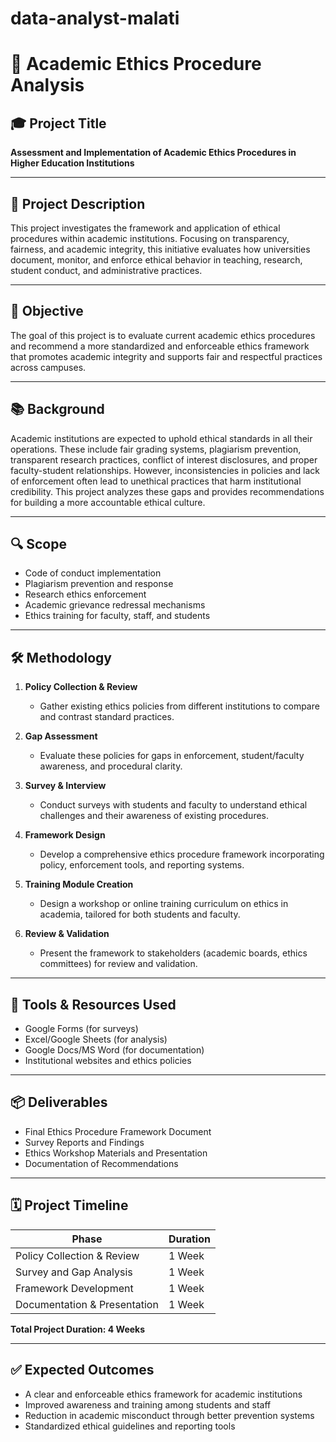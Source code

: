 # data-analyst-malati
# 📘 Academic Ethics Procedure Analysis

## 🎓 Project Title
**Assessment and Implementation of Academic Ethics Procedures in Higher Education Institutions**

---

## 📝 Project Description
This project investigates the framework and application of ethical procedures within academic institutions. Focusing on transparency, fairness, and academic integrity, this initiative evaluates how universities document, monitor, and enforce ethical behavior in teaching, research, student conduct, and administrative practices.

---

## 🎯 Objective
The goal of this project is to evaluate current academic ethics procedures and recommend a more standardized and enforceable ethics framework that promotes academic integrity and supports fair and respectful practices across campuses.

---

## 📚 Background
Academic institutions are expected to uphold ethical standards in all their operations. These include fair grading systems, plagiarism prevention, transparent research practices, conflict of interest disclosures, and proper faculty-student relationships. However, inconsistencies in policies and lack of enforcement often lead to unethical practices that harm institutional credibility. This project analyzes these gaps and provides recommendations for building a more accountable ethical culture.

---

## 🔍 Scope
- Code of conduct implementation  
- Plagiarism prevention and response  
- Research ethics enforcement  
- Academic grievance redressal mechanisms  
- Ethics training for faculty, staff, and students

---

## 🛠️ Methodology

1. **Policy Collection & Review**  
   - Gather existing ethics policies from different institutions to compare and contrast standard practices.

2. **Gap Assessment**  
   - Evaluate these policies for gaps in enforcement, student/faculty awareness, and procedural clarity.

3. **Survey & Interview**  
   - Conduct surveys with students and faculty to understand ethical challenges and their awareness of existing procedures.

4. **Framework Design**  
   - Develop a comprehensive ethics procedure framework incorporating policy, enforcement tools, and reporting systems.

5. **Training Module Creation**  
   - Design a workshop or online training curriculum on ethics in academia, tailored for both students and faculty.

6. **Review & Validation**  
   - Present the framework to stakeholders (academic boards, ethics committees) for review and validation.

---

## 🧰 Tools & Resources Used
- Google Forms (for surveys)  
- Excel/Google Sheets (for analysis)  
- Google Docs/MS Word (for documentation)  
- Institutional websites and ethics policies

---

## 📦 Deliverables
- Final Ethics Procedure Framework Document  
- Survey Reports and Findings  
- Ethics Workshop Materials and Presentation  
- Documentation of Recommendations  

---

## 🗓️ Project Timeline

| Phase                        | Duration  |
|-----------------------------|-----------|
| Policy Collection & Review  | 1 Week    |
| Survey and Gap Analysis     | 1 Week    |
| Framework Development       | 1 Week    |
| Documentation & Presentation| 1 Week    |

**Total Project Duration: 4 Weeks**

---

## ✅ Expected Outcomes
- A clear and enforceable ethics framework for academic institutions  
- Improved awareness and training among students and staff  
- Reduction in academic misconduct through better prevention systems  
- Standardized ethical guidelines and reporting tools  
